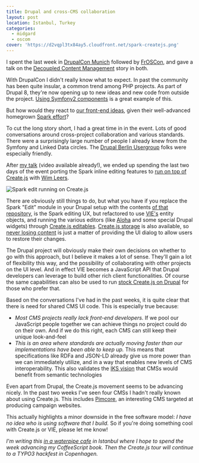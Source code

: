 ```yaml
---
title: Drupal and cross-CMS collaboration
layout: post
location: Istanbul, Turkey
categories:
  - midgard
  - oscom
cover: 'https://d2vqpl3tx84ay5.cloudfront.net/spark-createjs.png'
---
```

I spent the last week in [DrupalCon Munich](http://munich2012.drupal.org/) followed by [FrOSCon](http://www.froscon.de/startseite/), and gave a talk on the [Decoupled Content Management](http://decoupledcms.org/) story in both.

With DrupalCon I didn't really know what to expect. In past the community has been quite insular, a common trend among PHP projects. As part of Drupal 8, they're now opening up to new ideas and new code from outside the project. [Using Symfony2 components](http://symfony.com/blog/symfony2-meets-drupal-8) is a great example of this.

But how would they react to [our front-end ideas](http://createjs.org/), given their well-advanced homegrown [Spark effort](http://www.sparkdrupal.com/)?

To cut the long story short, I had a great time in in the event. Lots of good conversations around cross-project collaboration and various standards. There were a surprisingly large number of people I already knew from the Symfony and Linked Data circles. The [Drupal Berlin Usergroup](http://drupalberlin.de/) folks were especially friendly.

After [my talk](http://munich2012.drupal.org/program/sessions/decoupling-content-management) (video available already!), we ended up spending the last two days of the event porting the Spark inline editing features to [run on top of Create.js](http://github.com/wimleers/edit-createjs) with [Wim Leers](http://wimleers.com/).

![Spark edit running on Create.js](https://d2vqpl3tx84ay5.cloudfront.net/spark-createjs.png)

There are obviously still things to do, but what you have if you replace the Spark "Edit" module in your Drupal setup with the contents [of that repository](http://github.com/wimleers/edit-createjs), is the Spark editing UX, but refactored to use [VIE's](http://viejs.org/) entity objects, and running the various editors (like [Aloha](http://aloha-editor.org/) and some special Drupal widgets) through [Create.js editables](http://createjs.org/guide/#editable). [Create.js storage](http://createjs.org/guide/#storage) is also available, so [never losing content](http://bergie.iki.fi/blog/never-lose-content/) is just a matter of providing the UI dialog to allow users to restore their changes.

The Drupal project will obviously make their own decisions on whether to go with this approach, but I believe it makes a lot of sense. They'll gain a lot of flexibility this way, and the possibility of collaborating with other projects on the UI level. And in effect VIE becomes a JavaScript API that Drupal developers can leverage to build other rich client functionalities. Of course the same capabilities can also be used to run [stock Create.js on Drupal](http://drupal.org/project/create) for those who prefer that.

Based on the conversations I've had in the past weeks, it is quite clear that there is need for shared CMS UI code. This is especially true because:

* _Most CMS projects really lack front-end developers._ If we pool our JavaScript people together we can achieve things no project could do on their own. And if we do this right, each CMS can still keep their unique look-and-feel
* _This is an area where standards are actually moving faster than our implementations have been able to keep up._ This means that specifications like RDFa and JSON-LD already give us more power than we can immediately utilize, and in a way that enables new levels of CMS interoperability. This also validates the [IKS vision](http://www.iks-project.eu/) that CMSs would benefit from semantic technologies

Even apart from Drupal, the Create.js movement seems to be advancing nicely. In the past two weeks I've seen four CMSs I hadn't really known about using Create.js. This includes [Pimcore](https://github.com/chluehr/pimcore-createjs), an interesting CMS targeted at producing campaign websites.

This actually highlights a minor downside in the free software model: _I have no idea who is using software that I build._ So if you're doing something cool with Create.js or VIE, please let me know!

_I'm writing this [in a waterpipe cafe](http://www.flickr.com/photos/bergie/7871059924/in/photostream) in Istanbul where I hope to spend the week advancing my CoffeeScript book. Then the Create.js tour will continue to a TYPO3 hackfest in Copenhagen._
